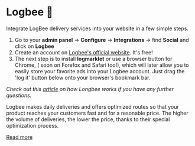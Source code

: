 # Logbee 🐝

 Integrate LogBee delivery services into your website in a few simple steps.
 1. Go to your **admin panel** -> **Configure** -> **Integrations** ->  find **Social** and click on **Logbee**
 2. Create an account on [Logbee's official website](https://www.logbee.com/login?1). It's free!
 3. The next step is to install  **logmarklet**  or use a browser button for Chrome, ( soon on Forefox and Safari too!), which will later allow you to easily store your favorite ads into your Logbee account. Just drag the 'log it' button below onto your browser's bookmark bar.
 
 *Check out this [article](http://blog.logbee.com/2014/09/my-new-subie.html) on how Longbee works if you have any further questions.*
 
 
 
 
Logbee makes daily deliveries and offers optimized routes so that your product reaches your customers fast and for a resonable price. 
The higher the volume of deliveries, the lower the price, thanks to their special optimization process.

[Read more](http://blog.logbee.com/p/how-to.html)
